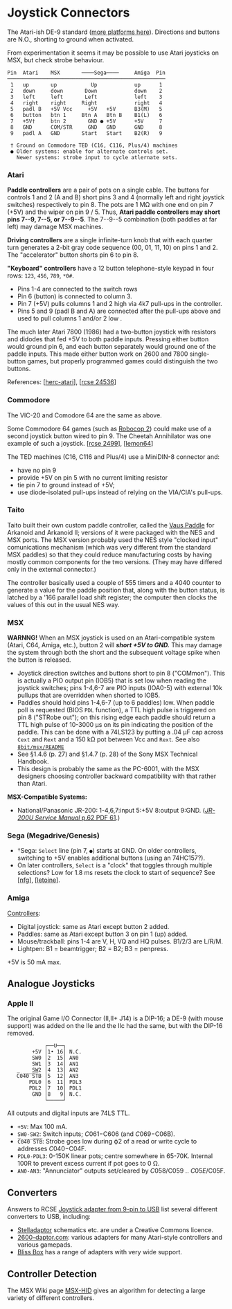Joystick Connectors
===================

The Atari-ish DE-9 standard ([more platforms here][wp atjoy other]).
Directions and buttons are N.O., shorting to ground when activated.

From experimentation it seems it may be possible to use Atari joysticks
on MSX, but check strobe behaviour.

    Pin  Atari    MSX       ────Sega────     Amiga  Pin
    ───────────────────────────────────────────────────
     1   up       up           Up            up      1
     2   down     down       Down            down    2
     3   left     left       Left            left    3
     4   right    right     Right            right   4
     5   padl B   +5V Vcc     +5V   +5V      B3(M)   5
     6   button   btn 1     Btn A   Btn B    B1(L)   6
     7   +5V†     btn 2       GND ● +5V      +5V     7
     8   GND      COM/STR     GND   GND      GND     8
     9   padl A   GND       Start   Start    B2(R)   9

     † Ground on Commodore TED (C16, C116, Plus/4) machines
     ● Older systems: enable for alternate controls set.
       Newer systems: strobe input to cycle atlernate sets.

### Atari

__Paddle controllers__ are a pair of pots on a single cable. The buttons for
controls 1 and 2 (A and B) short pins 3 and 4 (normally left and right
joystick switches) respectively to pin 8. The pots are 1 MΩ with one end
on pin 7 (+5V) and the wiper on pin 9 / 5. Thus, __Atari paddle controllers
may short pins 7--9, 7--5, or 7--9--5__. The 7--9--5 combination (both
paddles at far left) may damage MSX machines.

__Driving controllers__ are a single infinite-turn knob that with each
quarter turn generates a 2-bit gray code sequence (00, 01, 11, 10) on pins
1 and 2. The "accelerator" button shorts pin 6 to pin 8.

__"Keyboard" controllers__ have a 12 button telephone-style keypad in four
rows: `123`, `456`, `789`, `*0#`.
- Pins 1-4 are connected to the switch rows
- Pin 6 (button) is connected to column 3.
- Pin 7 (+5V) pulls columns 1 and 2 high via 4k7 pull-ups in the
  controller.
- Pins 5 and 9 (padl B and A) are connected after the pull-ups above and
  used to pull columns 1 and/or 2 low .

The much later Atari 7800 (1986) had a two-button joystick with resistors
and didodes that fed +5V to both paddle inputs. Pressing either button
would ground pin 6, and each button separately would ground one of the
paddle inputs. This made either button work on 2600 and 7800 single-button
games, but properly programmed games could distinguish the two buttons.

References: [[herc-atari]], [[rcse 24536]]

### Commodore

The VIC-20 and Comodore 64 are the same as above.

Some Commodore 64 games (such as [Robocop 2]) could make use of a second
joystick button wired to pin 9. The Cheetah Annihilator was one example of
such a joystick. [[rcse 2499]], [[lemon64]]

The TED machines (C16, C116 and Plus/4) use a MiniDIN-8 connector and:
- have no pin 9
- provide +5V on pin 5 with no current limiting resistor
- tie pin 7 to ground instead of +5V;
- use diode-isolated pull-ups instead of relying on the VIA/CIA's pull-ups.

### Taito

Taito built their own custom paddle controller, called the [Vaus
Paddle][taito] for Arkanoid and Arkanoid II; versions of it were packaged
with the NES and MSX ports. The MSX version probably used the NES style
"clocked input" comunications mechanism (which was very different from the
standard MSX paddles) so that they could reduce manufacturing costs by
having mostly common components for the two versions. (They may have
differed only in the external connector.)

The controller basically used a couple of 555 timers and a 4040 counter to
generate a value for the paddle position that, along with the button
status, is latched by a '166 parallel load shift register; the computer
then clocks the values of this out in the usual NES way.

### MSX

__WARNNG!__ When an MSX joystick is used on an Atari-compatible system
(Atari, C64, Amiga, etc.), button 2 will ___short +5V to GND.___ This may
damage the system through both the short and the subsequent voltage spike
when the button is released.

- Joystick direction switches and buttons short to pin 8 ("COMmon"). This
  is actually a PIO output pin (IOB5) that is set low when reading the
  joystick switches; pins 1-4,6-7 are PIO inputs (IOA0-5) with external 10k
  pullups that are overridden when shorted to IOB5.
- Paddles should hold pins 1-4,6-7 (up to 6 paddles) low. When paddle poll
  is requested (BIOS `PDL` function), a TTL high pulse is triggered on pin
  8 ("STRobe out"); on this rising edge each paddle should return a TTL
  high pulse of 10-3000 μs on its pin indicating the position of the
  paddle. This can be done with a 74LS123 by putting a .04 μF cap across
  `Cext` and `Rext` and a 150 kΩ pot between Vcc and `Rext`. See also
  [`8bit/msx/README`](../msx/README.md#joysticks)
- See §1.4.6 (p. 27) and §1.4.7 (p. 28) of the Sony MSX Technical Handbook.
- This design is probably the same as the PC-6001, with the MSX designers
  choosing controller backward compatibility with that rather than Atari.

__MSX-Compatible Systems:__
- National/Panasonic JR-200: 1-4,6,7:input 5:+5V 8:output 9:GND. ([_JR-200U
  Service Manual_ p.62 PDF 61][jr200].)

### Sega (Megadrive/Genesis)

- †Sega: `Select` line (pin 7, `●`) starts at GND. On older controllers,
  switching to +5V enables additional buttons (using an 74HC157?).
- On later controllers, `Select` is a "clock" that toggles through multiple
  selections? Low for 1.8 ms resets the clock to start of sequence? See
  [[nfg]], [[letoine]].

### Amiga

[Controllers][amiga]:
- Digital joystick: same as Atari except button 2 added.
- Paddles: same as Atari except button 3 on pin 1 (up) added.
- Mouse/trackball: pins 1-4 are V, H, VQ and HQ pulses. B1/2/3 are L/R/M.
- Lightpen: B1 = beamtrigger; B2 = B2; B3 = penpress.

+5V is 50 mA max.


Analogue Joysticks
------------------

### Apple II

The original Game I/O Connector (II,II+ J14) is a DIP-16; a DE-9 (with
mouse support) was added on the IIe and the IIc had the same, but with the
DIP-16 removed.

                ┌──U──┐
            +5V │1• 16│ N.C.
            SW0 │2  15│ AN0
            SW1 │3  14│ AN1
            SW2 │4  13│ AN2
       C̅0̅4̅0̅ ̅S̅T̅B │5  12│ AN3
           PDL0 │6  11│ PDL3
           PDL2 │7  10│ PDL1
            GND │8   9│ N.C.
                └─────┘

All outputs and digital inputs are 74LS TTL.
- `+5V`: Max 100 mA.
- `SW0-SW2`: Switch inputs; $C061-$C606 (and $C069-$C06B).
- `C̅0̅4̅0̅ ̅S̅T̅B̅`: Strobe goes low during ϕ2 of a read or write cycle to
  addresses $C040-$C04F.
- `PDL0-PDL3`: 0-150K linear pots; centre somewhere in 65-70K. Internal
  100R to prevent excess current if pot goes to 0 Ω.
- `AN0-AN3`: "Annunciator" outputs set/cleared by $C058/$C059 .. $C05E/$C05F.


Converters
----------

Answers to RCSE [Joystick adapter from 9-pin to USB][rcse 16066] list
several different converters to USB, including:
- [Stelladaptor] schematics etc. are under a Creative Commons licence.
- [2600-daptor.com][26dap]: various adapters for many Atari-style
  controllers and various gamepads.
- [Bliss Box] has a range of adapters with very wide support.


Controller Detection
--------------------

The MSX Wiki page [MSX-HID] gives an algorithm for detecting a large
variety of different controllers.



<!-------------------------------------------------------------------->
[wp atjoy other]: https://en.wikipedia.org/wiki/Atari_joystick_port#Other_platforms
[rcse 24536]: https://retrocomputing.stackexchange.com/a/24536/7208

[herc-atari]: http://herculesworkshop.com/cgi-bin/p/awtp-custom.cgi?d=hercules-workshop&page=28360

[Robocop 2]: https://www.lemon64.com/forum/viewtopic.php?t=35034
[lemon64]: https://www.lemon64.com/forum/viewtopic.php?t=48672
[rcse 2499]: https://retrocomputing.stackexchange.com/a/2640/7208

[taito]: https://www.msx.org/wiki/Taito_Arkanoid_Vaus_Paddle

[jr200]: https://www.manualslib.com/manual/1238042/Panasonic-Jr-200u.html?page=61#manual

[letoine]: https://github.com/letoine/MegadriveControllerToUSB
[nfg]: https://nfggames.com/forum2/index.php?topic=2266.0

[amiga]: https://allpinouts.org/pinouts/connectors/input_device/mouse-joystick-amiga-9-pin/

[26dap]: http://2600-daptor.com/
[Bliss Box]: https://bliss-box.net/
[Stelladaptor]: http://www.grandideastudio.com/stelladaptor-2600/
[rcse 16066]: https://retrocomputing.stackexchange.com/q/16066/7208

<!-- Controller Detection -->
[MSX-HID]: https://www.msx.org/wiki/MSX-HID
